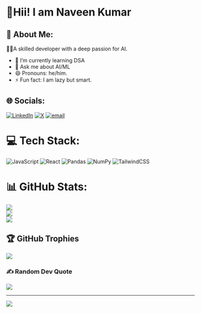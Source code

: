 
# 👋Hii! I am Naveen Kumar

## 💫 About Me:
🧑‍🎓A skilled developer with a deep passion for AI.<br>
- 🌱 I’m currently learning DSA
- 💬 Ask me about AI/ML
- 😄 Pronouns: he/him.
- ⚡ Fun fact: I am lazy but smart.

## 🌐 Socials:
[![LinkedIn](https://img.shields.io/badge/LinkedIn-%230077B5.svg?logo=linkedin&logoColor=white)](https://linkedin.com/in/https://www.linkedin.com/in/naveen-kumar-20716425b/) [![X](https://img.shields.io/badge/X-black.svg?logo=X&logoColor=white)](https://x.com/https://x.com/_Naveenkumarr_) [![email](https://img.shields.io/badge/Email-D14836?logo=gmail&logoColor=white)](mailto:naveenkumarr1812@gmail.com) 

# 💻 Tech Stack:
![JavaScript](https://img.shields.io/badge/javascript-%23323330.svg?style=for-the-badge&logo=javascript&logoColor=%23F7DF1E) ![React](https://img.shields.io/badge/react-%2320232a.svg?style=for-the-badge&logo=react&logoColor=%2361DAFB) ![Pandas](https://img.shields.io/badge/pandas-%23150458.svg?style=for-the-badge&logo=pandas&logoColor=white) ![NumPy](https://img.shields.io/badge/numpy-%23013243.svg?style=for-the-badge&logo=numpy&logoColor=white) ![TailwindCSS](https://img.shields.io/badge/tailwindcss-%2338B2AC.svg?style=for-the-badge&logo=tailwind-css&logoColor=white)
# 📊 GitHub Stats:
![](https://github-readme-stats.vercel.app/api?username=naveenkumarr1812&theme=dark&hide_border=false&include_all_commits=true&count_private=false)<br/>
![](https://nirzak-streak-stats.vercel.app/?user=naveenkumarr1812&theme=dark&hide_border=false)<br/>
![](https://github-readme-stats.vercel.app/api/top-langs/?username=naveenkumarr1812&theme=dark&hide_border=false&include_all_commits=true&count_private=false&layout=compact)

## 🏆 GitHub Trophies
![](https://github-profile-trophy.vercel.app/?username=naveenkumarr1812&theme=radical&no-frame=false&no-bg=false&margin-w=4)

### ✍️ Random Dev Quote
![](https://quotes-github-readme.vercel.app/api?type=horizontal&theme=radical)

---
[![](https://visitcount.itsvg.in/api?id=naveenkumarr1812&icon=0&color=0)](https://visitcount.itsvg.in)

<!-- Proudly created with GPRM ( https://gprm.itsvg.in ) -->
